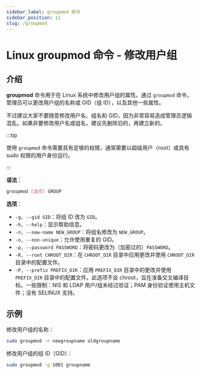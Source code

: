 ```yaml
---
sidebar_label: groupmod 命令
sidebar_position: 11
slug: /groupmod
---
```


# Linux groupmod 命令 - 修改用户组



## 介绍

**groupmod** 命令用于在 Linux 系统中修改用户组的属性。通过 `groupmod` 命令，管理员可以更改用户组的名称或 GID（组 ID），以及其他一些属性。

不过建议大家不要随意修改用户名、组名和 GID，因为非常容易造成管理员逻辑混乱。如果非要修改用户名或组名，建议先删除旧的，再建立新的。

:::tip

使用 `groupmod` 命令需要具有足够的权限，通常需要以超级用户（root）或具有 sudo 权限的用户身份运行。

:::

**语法**：

```bash
groupmod [选项] GROUP
```

**选项**：

- `-g, --gid GID`：将组 ID 改为 `GID`。
- `-h, --help`：显示帮助信息。
- `-n, --new-name NEW_GROUP`：将组名修改为 `NEW_GROUP`。
- `-o, --non-unique`：允许使用重复的 GID。
- `-p, --password PASSWORD`：将密码更改为（加密过的）`PASSWORD`。
- `-R, --root CHROOT_DIR`：在 `CHROOT_DIR` 目录中应用更改并使用 `CHROOT_DIR` 目录中的配置文件。
- `-P, --prefix PREFIX_DIR`：应用 `PREFIX_DIR` 目录中的更改并使用 `PREFIX_DIR` 目录中的配置文件。此选项不会 chroot，旨在准备交叉编译目标。一些限制：NIS 和 LDAP 用户/组未经过验证；PAM 身份验证使用主机文件；没有 SELINUX 支持。



## 示例

修改用户组的名称：

```bash
sudo groupmod -n newgroupname oldgroupname
```

修改用户组的组 ID（GID）：

```bash
sudo groupmod -g 1001 groupname
```

